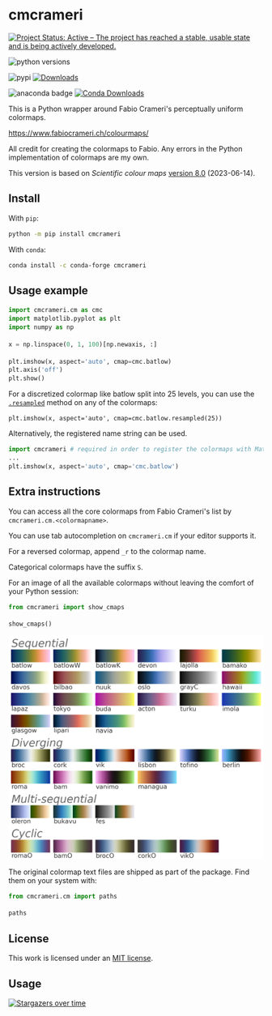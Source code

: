 # cmcrameri


[![Project Status: Active – The project has reached a stable, usable state and is being actively developed.](https://www.repostatus.org/badges/latest/active.svg)](https://www.repostatus.org/#active)

![python versions](https://img.shields.io/pypi/pyversions/cmcrameri.svg)

![pypi](https://badge.fury.io/py/cmcrameri.svg) [![Downloads](https://pepy.tech/badge/cmcrameri)](https://pepy.tech/project/cmcrameri)

![anaconda badge](https://anaconda.org/conda-forge/cmcrameri/badges/version.svg) [![Conda Downloads](https://img.shields.io/conda/dn/conda-forge/cmcrameri.svg)](https://anaconda.org/conda-forge/cmcrameri)


This is a Python wrapper around Fabio Crameri's perceptually uniform colormaps.

<https://www.fabiocrameri.ch/colourmaps/>

All credit for creating the colormaps to Fabio.
Any errors in the Python implementation of colormaps are my own.

This version is based on _Scientific colour maps_ [version 8.0](https://doi.org/10.5281/zenodo.8035877) (2023-06-14).

## Install

With `pip`:

```sh
python -m pip install cmcrameri
```

With `conda`:

```sh
conda install -c conda-forge cmcrameri
```

## Usage example

```python
import cmcrameri.cm as cmc
import matplotlib.pyplot as plt
import numpy as np

x = np.linspace(0, 1, 100)[np.newaxis, :]

plt.imshow(x, aspect='auto', cmap=cmc.batlow)
plt.axis('off')
plt.show()
```

For a discretized colormap like batlow split into 25 levels, you can use the [`.resampled`](https://matplotlib.org/stable/api/_as_gen/matplotlib.colors.ListedColormap.html#matplotlib.colors.ListedColormap.resampled) method on any of the colormaps:

```
plt.imshow(x, aspect='auto', cmap=cmc.batlow.resampled(25))
```

Alternatively, the registered name string can be used.

```python
import cmcrameri # required in order to register the colormaps with Matplotlib
...
plt.imshow(x, aspect='auto', cmap='cmc.batlow')
```

## Extra instructions

You can access all the core colormaps from Fabio Crameri's list by `cmcrameri.cm.<colormapname>`.

You can use tab autocompletion on `cmcrameri.cm` if your editor supports it.

For a reversed colormap, append `_r` to the colormap name.

Categorical colormaps have the suffix `S`.

For an image of all the available colormaps without leaving the comfort of your Python session:

```python
from cmcrameri import show_cmaps

show_cmaps()
```

![Figure demonstrating the colormaps](cmcrameri/colormaps.png)

The original colormap text files are shipped as part of the package.
Find them on your system with:

```python
from cmcrameri.cm import paths

paths
```

## License

This work is licensed under an [MIT license](https://mit-license.org/).

## Usage

                        
[![Stargazers over time](https://starchart.cc/callumrollo/cmcrameri.svg?variant=adaptive)](https://starchart.cc/callumrollo/cmcrameri)

                    
